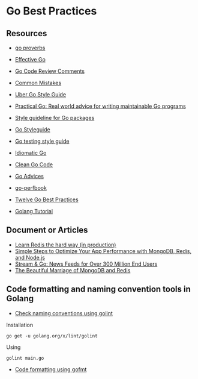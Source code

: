 # Go Best Practices


## Resources
- [go proverbs](https://go-proverbs.github.io)
- [Effective Go](https://golang.org/doc/effective_go.html)
- [Go Code Review Comments](https://github.com/golang/go/wiki/CodeReviewComments)
- [Common Mistakes](https://github.com/golang/go/wiki/CommonMistakes)
- [Uber Go Style Guide](https://github.com/uber-go/guide)

- [Practical Go: Real world advice for writing maintainable Go programs](https://dave.cheney.net/practical-go/presentations/qcon-china.html)
- [Style guideline for Go packages](https://rakyll.org/style-packages/)
- [Go Styleguide](https://github.com/bahlo/go-styleguide)
- [Go testing style guide](https://arp242.net/weblog/go-testing-style.html)
- [Idiomatic Go](https://dmitri.shuralyov.com/idiomatic-go#use-consistent-spelling-of-certain-words)
- [Clean Go Code](https://github.com/Pungyeon/clean-go-article)
- [Go Advices](https://github.com/cristaloleg/go-advices)
- [go-perfbook](https://github.com/dgryski/go-perfbook)



- [Twelve Go Best Practices](https://talks.golang.org/2013/bestpractices.slide#1)
- [Golang Tutorial](https://www.golangprograms.com/code-formatting-and-naming-conventions-in-golang.html)

## Document or Articles
- [Learn Redis the hard way (in production)](https://tech.trivago.com/2017/01/25/learn-redis-the-hard-way-in-production/)
- [Simple Steps to Optimize Your App Performance with MongoDB, Redis, and Node.js](https://hackernoon.com/simple-steps-to-optimize-your-app-performance-5700d8b58f58)
- [Stream & Go: News Feeds for Over 300 Million End Users](https://stackshare.io/stream/stream-and-go-news-feeds-for-over-300-million-end-users)
- [The Beautiful Marriage of MongoDB and Redis](https://dzone.com/articles/beautiful-marriage-mongodb-and)
## Code formatting and naming convention tools in Golang
- [Check naming conventions using golint](https://github.com/golang/lint)

Installation

    go get -u golang.org/x/lint/golint

Using

    golint main.go

- [Code formatting using gofmt](https://golang.org/cmd/gofmt/)